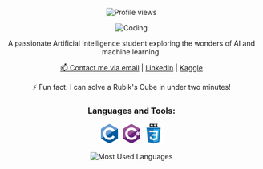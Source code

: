 <p align="center">
  <img src="https://komarev.com/ghpvc/?username=semahkadri&label=Profile%20views&color=0e75b6&style=flat" alt="Profile views" />
</p>
<p align="center">
  <img src="https://media.tenor.com/GfSX-u7VGM4AAAAC/coding.gif" alt="Coding" width="400" />
</p>
<p align="center">A passionate Artificial Intelligence student exploring the wonders of AI and machine learning.</p>
<p align="center">
  <a href="mailto:semah.kadri@esprit.tn">📫 Contact me via email</a> | <a href="https://linkedin.com/in/kdrse3772727" target="_blank">LinkedIn</a> | <a href="https://kaggle.com/semahkadri" target="_blank">Kaggle</a>
</p>
<p align="center">⚡ Fun fact: I can solve a Rubik's Cube in under two minutes!</p>
<h3 align="center">Languages and Tools:</h3>

<p align="center">
  <a href="https://www.cprogramming.com/" target="_blank" rel="noreferrer"><img src="https://raw.githubusercontent.com/devicons/devicon/master/icons/c/c-original.svg" alt="c" width="40" height="40" /></a>
  <a href="https://www.w3schools.com/cs/" target="_blank" rel="noreferrer"><img src="https://raw.githubusercontent.com/devicons/devicon/master/icons/csharp/csharp-original.svg" alt="csharp" width="40" height="40" /></a>
  <a href="https://www.w3schools.com/css/" target="_blank" rel="noreferrer"><img src="https://raw.githubusercontent.com/devicons/devicon/master/icons/css3/css3-original-wordmark.svg" alt="css3" width="40" height="40" /></a>
  <!-- Add your favorite languages and tools here, as well as their corresponding icons! -->
</p>
<p align="center"><img src="https://github-readme-stats.vercel.app/api/top-langs?username=semahkadri&show_icons=true&locale=en&layout=compact" alt="Most Used Languages" /></p>
